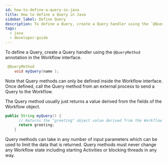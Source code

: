 ```yaml
---
id: how-to-define-a-query-in-java
title: How to define a Query in Java
sidebar_label: Define Query
description: To define a Query, create a Query handler using the `@QueryMethod` annotation in the Workflow interface.
tags:
  - java
  - developer-guide
---
```


To define a Query, create a Query handler using the `@QueryMethod` annotation in the Workflow interface.

```java
 @QueryMethod
    void myQuery(name );
```

Note that Query methods can only be defined inside the Workflow interface.
Once defined, call the Query method from an external process to send a Query to the Workflow.

The Query method usually just returns a value derived from the fields of the Workflow object.

```java
public String myQuery() {
      // Returns the "greeting" object value derived from the Workflow method
      return greeting;
    }
```

Query methods can take in any number of input parameters which can be used to limit the data that is returned.
Query methods must never change any Workflow state including starting Activities or blocking threads in any way.
